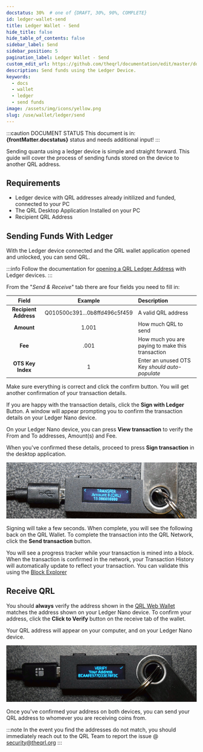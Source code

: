 ```yaml
---
docstatus: 30%  # one of {DRAFT, 30%, 90%, COMPLETE}
id: ledger-wallet-send
title: Ledger Wallet - Send
hide_title: false
hide_table_of_contents: false
sidebar_label: Send
sidebar_position: 5
pagination_label: Ledger Wallet - Send
custom_edit_url: https://github.com/theqrl/documentation/edit/master/docs/basics/what-is-qrl.md
description: Send funds using the Ledger Device.
keywords:
  - docs
  - wallet
  - ledger
  - send funds
image: /assets/img/icons/yellow.png
slug: /use/wallet/ledger/send
---
```


:::caution DOCUMENT STATUS 
<span>This document is in: <b>{frontMatter.docstatus}</b> status and needs additional input!</span>
:::



Sending quanta using a ledger device is simple and straight forward. This guide will cover the process of sending funds stored on the device to another QRL address.


## Requirements

- Ledger device with QRL addresses already initilized and funded, connected to your PC
- The QRL Desktop Application Installed on your PC
- Recipient QRL Address

## Sending Funds With Ledger

With the Ledger device connected and the QRL wallet application opened and unlocked, you can send QRL.

:::info
Follow the documentation for [opening a QRL Ledger Address](/use/wallet/ledger/open) with Ledger devices.
:::

From the "*Send & Receive*" tab there are four fields you need to fill in:

| Field |  Example | Description |
| :---: | :---: | :--- |
| **Recipient Address** |  Q010500c391...0b8ffd496c5f459 | A valid QRL address |
| **Amount** | 1.001 | How much QRL to send |
| **Fee** | .001 | How much you are paying to make this transaction |
| **OTS Key Index** | 1 | Enter an unused OTS Key *should auto-populate* |

Make sure everything is correct and click the confirm button. You will get another confirmation of your transaction details.

If you are happy with the transaction details, click the **Sign with Ledger** Button. A window will appear prompting you to confirm the transaction details on your Ledger Nano device.


On your Ledger Nano device, you can press **View transaction** to verify the From and To addresses, Amount(s) and Fee.


When you've confirmed these details, proceed to press **Sign transaction** in the desktop application.


![QRL Ledger Nano Sign Transaction](assets/send1.gif)


Signing will take a few seconds. When complete, you will see the following back on the QRL Wallet. To complete the transaction into the QRL Network, click the **Send transaction** button.

You will see a progress tracker while your transaction is mined into a block. When the transaction is confirmed in the network, your Transaction History will automatically update to reflect your transaction. You can validate this using the [Block Explorer](https://explorer.theqrl.org)


## Receive QRL

You should **always** verify the address shown in the [QRL Web Wallet](https://wallet.theqrl.org/) matches the address shown on your Ledger Nano device. To confirm your address, click the **Click to Verify** button on the receive tab of the wallet. 



Your QRL address will appear on your computer, and on your Ledger Nano device.

![Address Verification Ledger Nano Wallet](assets//verify2.gif)


Once you've confirmed your address on both devices, you can send your QRL address to whomever you are receiving coins from.

:::note 
In the event you find the addresses do not match, you should immediately reach out to the QRL Team to report the issue @ [security@theqrl.org](mailto://security@theqrl.org) 
:::

